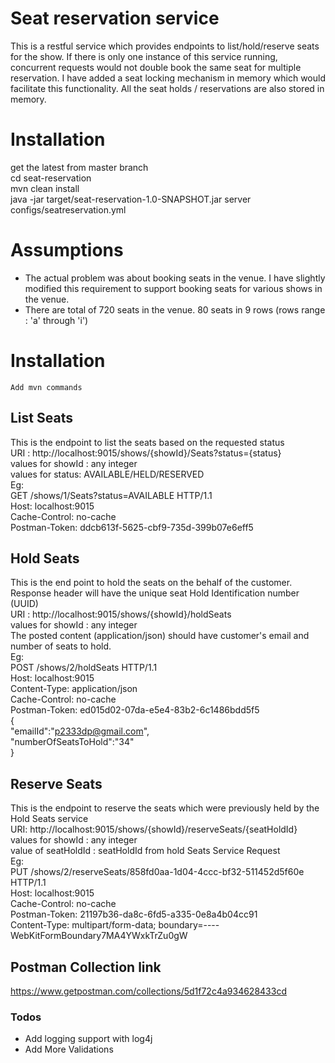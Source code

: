 # Seat reservation service
This is a restful service which provides endpoints to list/hold/reserve seats for the show. If there is only one instance of this service running, concurrent requests would not double book the same seat for multiple reservation. I have added a seat locking mechanism in memory which would facilitate this functionality. All the seat holds / reservations are also stored in memory. 

# Installation
get the latest from master branch  
cd seat-reservation  
mvn clean install  
java -jar target/seat-reservation-1.0-SNAPSHOT.jar server configs/seatreservation.yml  
# Assumptions
  - The actual problem was about booking seats in the venue. I have slightly modified this requirement to support booking seats for various shows in the venue.
  - There are total of 720 seats in the venue. 80 seats in 9 rows (rows range : 'a' through 'i')
# Installation
    Add mvn commands

## List Seats
This is the endpoint to list the seats based on the requested status  
URI : http://localhost:9015/shows/{showId}/Seats?status={status}   
values for showId : any integer  
values for status: AVAILABLE/HELD/RESERVED  
Eg:  
GET /shows/1/Seats?status=AVAILABLE HTTP/1.1  
Host: localhost:9015  
Cache-Control: no-cache  
Postman-Token: ddcb613f-5625-cbf9-735d-399b07e6eff5
## Hold Seats
This is the end point to hold the seats on the behalf of the customer. Response header will have the unique seat Hold Identification number (UUID)  
URI : http://localhost:9015/shows/{showId}/holdSeats    
values for showId : any integer  
The posted content (application/json) should have customer's email and number of seats to hold.  
Eg:  
POST /shows/2/holdSeats HTTP/1.1  
Host: localhost:9015  
Content-Type: application/json  
Cache-Control: no-cache  
Postman-Token: ed015d02-07da-e5e4-83b2-6c1486bdd5f5  
{  
   "emailId":"p2333dp@gmail.com",  
   "numberOfSeatsToHold":"34"  
}  
## Reserve Seats  
This is the endpoint to reserve the seats which were previously held by the Hold Seats service  
URI: http://localhost:9015/shows/{showId}/reserveSeats/{seatHoldId}
values for showId : any integer  
value of seatHoldId : seatHoldId from hold Seats Service Request  
Eg:  
PUT /shows/2/reserveSeats/858fd0aa-1d04-4ccc-bf32-511452d5f60e HTTP/1.1  
Host: localhost:9015  
Cache-Control: no-cache  
Postman-Token: 21197b36-da8c-6fd5-a335-0e8a4b04cc91  
Content-Type: multipart/form-data; boundary=----WebKitFormBoundary7MA4YWxkTrZu0gW

## Postman Collection link
https://www.getpostman.com/collections/5d1f72c4a934628433cd

### Todos
 - Add logging support with log4j
 - Add More Validations


